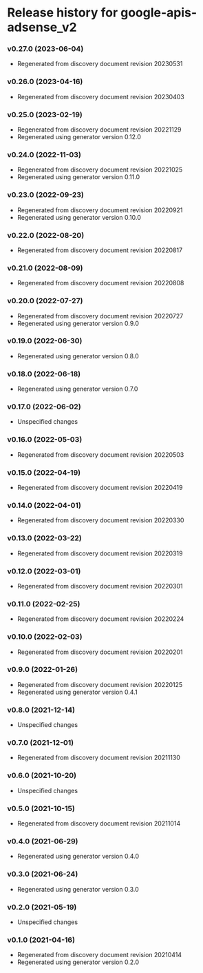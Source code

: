 # Release history for google-apis-adsense_v2

### v0.27.0 (2023-06-04)

* Regenerated from discovery document revision 20230531

### v0.26.0 (2023-04-16)

* Regenerated from discovery document revision 20230403

### v0.25.0 (2023-02-19)

* Regenerated from discovery document revision 20221129
* Regenerated using generator version 0.12.0

### v0.24.0 (2022-11-03)

* Regenerated from discovery document revision 20221025
* Regenerated using generator version 0.11.0

### v0.23.0 (2022-09-23)

* Regenerated from discovery document revision 20220921
* Regenerated using generator version 0.10.0

### v0.22.0 (2022-08-20)

* Regenerated from discovery document revision 20220817

### v0.21.0 (2022-08-09)

* Regenerated from discovery document revision 20220808

### v0.20.0 (2022-07-27)

* Regenerated from discovery document revision 20220727
* Regenerated using generator version 0.9.0

### v0.19.0 (2022-06-30)

* Regenerated using generator version 0.8.0

### v0.18.0 (2022-06-18)

* Regenerated using generator version 0.7.0

### v0.17.0 (2022-06-02)

* Unspecified changes

### v0.16.0 (2022-05-03)

* Regenerated from discovery document revision 20220503

### v0.15.0 (2022-04-19)

* Regenerated from discovery document revision 20220419

### v0.14.0 (2022-04-01)

* Regenerated from discovery document revision 20220330

### v0.13.0 (2022-03-22)

* Regenerated from discovery document revision 20220319

### v0.12.0 (2022-03-01)

* Regenerated from discovery document revision 20220301

### v0.11.0 (2022-02-25)

* Regenerated from discovery document revision 20220224

### v0.10.0 (2022-02-03)

* Regenerated from discovery document revision 20220201

### v0.9.0 (2022-01-26)

* Regenerated from discovery document revision 20220125
* Regenerated using generator version 0.4.1

### v0.8.0 (2021-12-14)

* Unspecified changes

### v0.7.0 (2021-12-01)

* Regenerated from discovery document revision 20211130

### v0.6.0 (2021-10-20)

* Unspecified changes

### v0.5.0 (2021-10-15)

* Regenerated from discovery document revision 20211014

### v0.4.0 (2021-06-29)

* Regenerated using generator version 0.4.0

### v0.3.0 (2021-06-24)

* Regenerated using generator version 0.3.0

### v0.2.0 (2021-05-19)

* Unspecified changes

### v0.1.0 (2021-04-16)

* Regenerated from discovery document revision 20210414
* Regenerated using generator version 0.2.0

